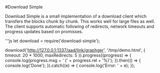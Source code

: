 #Download Simple

Download Simple is a small implementation of a download client which transfers the blocks chunk by chunk. This works
well for large files as well. The client supports automatic following of redirects, network timeouts and progress 
updates based on promisses. 

'''js 
let download = require('download-simple');

download('http://127.0.0.1:1337/aad/link/graphger', '/tmp/demo.html', { timeout: 20 * 1000, maxRedirects: 5 }).progress((progress) => {
    console.log(progress.msg + ' (' + progress.rel + '%)');
}).then(() => {
    console.log('Done');
}).catch((e) => {
    console.log('Error: ' + e);
});
```